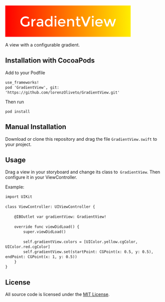 ![GradientView](https://github.com/lorenzOliveto/GradientView/raw/master/Images/cover.png)

A view with a configurable gradient.

## Installation with CocoaPods

Add to your Podfile

```
use_frameworks!
pod 'GradientView', git: 'https://github.com/lorenzOliveto/GradientView.git'
```

Then run
```
pod install
```

## Manual Installation

Download or clone this repository and drag the file `GradientView.swift` to your project.

## Usage

Drag a view in your storyboard and change its class to` GradientView`.
Then configure it in your ViewController.

Example:

```
import UIKit

class ViewController: UIViewController {

    @IBOutlet var gradientView: GradientView!

    override func viewDidLoad() {
        super.viewDidLoad()

        self.gradientView.colors = [UIColor.yellow.cgColor, UIColor.red.cgColor]
        self.gradientView.set(startPoint: CGPoint(x: 0.5, y: 0.5), endPoint: CGPoint(x: 1, y: 0.5))
    }
}
```

## License

All source code is licensed under the [MIT License](https://raw.githubusercontent.com/lorenzOliveto/GradientView/master/License).